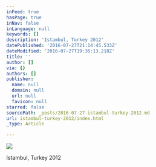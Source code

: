 ```yaml
---
inFeed: true
hasPage: true
inNav: false
inLanguage: null
keywords: []
description: 'Istambul, Turkey 2012'
datePublished: '2016-07-27T21:14:45.533Z'
dateModified: '2016-07-27T19:36:13.218Z'
title: ''
author: []
via: {}
authors: []
publisher:
  name: null
  domain: null
  url: null
  favicon: null
starred: false
sourcePath: _posts/2016-07-27-istambul-turkey-2012.md
url: istambul-turkey-2012/index.html
_type: Article

---
```

![](https://the-grid-user-content.s3-us-west-2.amazonaws.com/c975431b-9671-4e11-944d-20563b586495.jpg)

Istambul, Turkey 2012